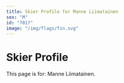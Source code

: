 ```yaml
---
title: Skier Profile for Manne Liimatainen
sex: "M"
id: "7017"
image: "/img/flags/fin.svg" 
---
```


# Skier Profile

This page is for: Manne Liimatainen.
    